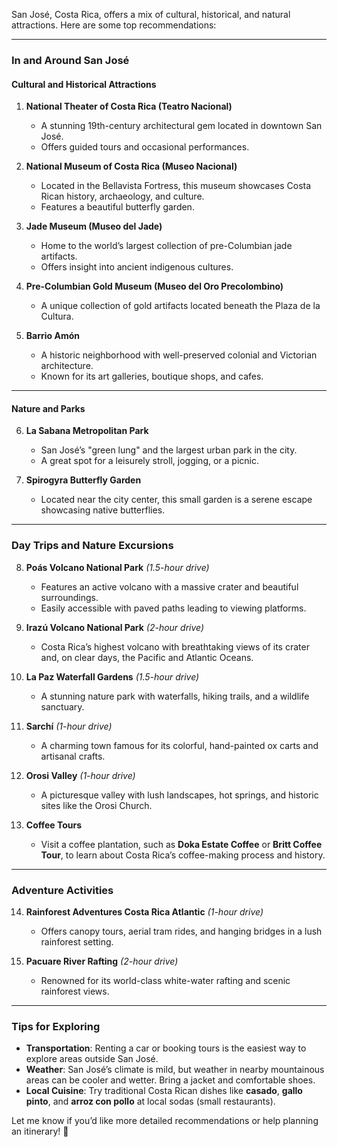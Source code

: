 San José, Costa Rica, offers a mix of cultural, historical, and natural attractions. Here are some top recommendations:

---

### **In and Around San José**
#### **Cultural and Historical Attractions**
1. **National Theater of Costa Rica (Teatro Nacional)**  
   - A stunning 19th-century architectural gem located in downtown San José.
   - Offers guided tours and occasional performances.
   
2. **National Museum of Costa Rica (Museo Nacional)**  
   - Located in the Bellavista Fortress, this museum showcases Costa Rican history, archaeology, and culture.
   - Features a beautiful butterfly garden.

3. **Jade Museum (Museo del Jade)**  
   - Home to the world’s largest collection of pre-Columbian jade artifacts.
   - Offers insight into ancient indigenous cultures.

4. **Pre-Columbian Gold Museum (Museo del Oro Precolombino)**  
   - A unique collection of gold artifacts located beneath the Plaza de la Cultura.

5. **Barrio Amón**  
   - A historic neighborhood with well-preserved colonial and Victorian architecture.
   - Known for its art galleries, boutique shops, and cafes.

---

#### **Nature and Parks**
6. **La Sabana Metropolitan Park**  
   - San José’s "green lung" and the largest urban park in the city.
   - A great spot for a leisurely stroll, jogging, or a picnic.

7. **Spirogyra Butterfly Garden**  
   - Located near the city center, this small garden is a serene escape showcasing native butterflies.

---

### **Day Trips and Nature Excursions**
8. **Poás Volcano National Park** *(1.5-hour drive)*  
   - Features an active volcano with a massive crater and beautiful surroundings.
   - Easily accessible with paved paths leading to viewing platforms.

9. **Irazú Volcano National Park** *(2-hour drive)*  
   - Costa Rica’s highest volcano with breathtaking views of its crater and, on clear days, the Pacific and Atlantic Oceans.

10. **La Paz Waterfall Gardens** *(1.5-hour drive)*  
    - A stunning nature park with waterfalls, hiking trails, and a wildlife sanctuary.

11. **Sarchí** *(1-hour drive)*  
    - A charming town famous for its colorful, hand-painted ox carts and artisanal crafts.

12. **Orosi Valley** *(1-hour drive)*  
    - A picturesque valley with lush landscapes, hot springs, and historic sites like the Orosi Church.

13. **Coffee Tours**  
    - Visit a coffee plantation, such as **Doka Estate Coffee** or **Britt Coffee Tour**, to learn about Costa Rica’s coffee-making process and history.

---

### **Adventure Activities**
14. **Rainforest Adventures Costa Rica Atlantic** *(1-hour drive)*  
    - Offers canopy tours, aerial tram rides, and hanging bridges in a lush rainforest setting.

15. **Pacuare River Rafting** *(2-hour drive)*  
    - Renowned for its world-class white-water rafting and scenic rainforest views.

---

### **Tips for Exploring**
- **Transportation**: Renting a car or booking tours is the easiest way to explore areas outside San José.
- **Weather**: San José’s climate is mild, but weather in nearby mountainous areas can be cooler and wetter. Bring a jacket and comfortable shoes.
- **Local Cuisine**: Try traditional Costa Rican dishes like **casado**, **gallo pinto**, and **arroz con pollo** at local sodas (small restaurants).

Let me know if you’d like more detailed recommendations or help planning an itinerary! 🌿
